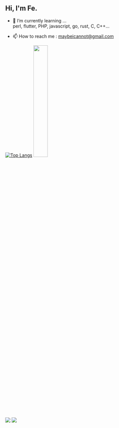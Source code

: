 ## Hi, I'm Fe.

<!--
**FeHeap/FeHeap** is a ✨ _special_ ✨ repository because its `README.md` (this file) appears on your GitHub profile.

Here are some ideas to get you started:
-->
<!-- - 🔭 I’m currently working on ... -->
- 🌱 I’m currently learning ...<br>
     perl, flutter, PHP, javascript, go, rust, C, C++...
<!-- - 👯 I’m looking to collaborate on ...
- 🤔 I’m looking for help with ...
- 💬 Ask me about ... -->
- 📫 How to reach me : maybeicannot@gmail.com
<!-- - 😄 Pronouns: Fe
- ⚡ Fun fact: N -->

[![Top Langs](https://github-readme-stats.vercel.app/api/top-langs/?username=FeHeap&layout=compact)](https://github.com/anuraghazra/github-readme-stats)
<img src="https://walfiegif.files.wordpress.com/2020/11/out-transparent-28.gif" width="30%">
<br>
![](https://github-profile-summary-cards.vercel.app/api/cards/repos-per-language?username=FeHeap&theme=vue)
![](https://github-profile-summary-cards.vercel.app/api/cards/most-commit-language?username=FeHeap&theme=vue)
